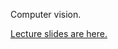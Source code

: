 Computer vision. 

[Lecture slides are here.](https://docs.google.com/presentation/d/1UzNrsJzWM7DZCcHeaiYIyaqgOIAc8TVgMYi_ulqlgj4/pub?start=false&loop=false&delayms=3000&slide=id.p)
